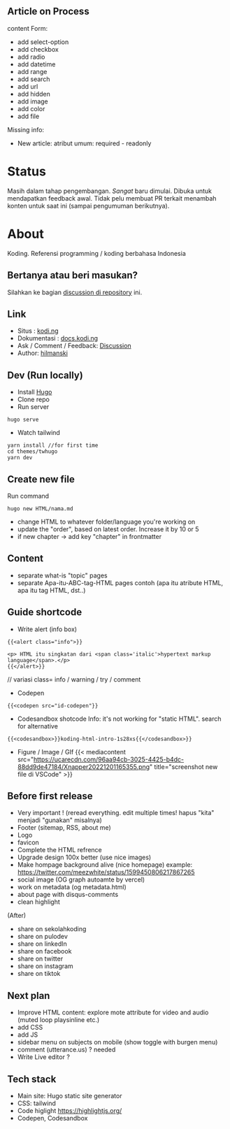 ## Article on Process
content Form:
- add select-option
- add checkbox
- add radio
- add datetime
- add range
- add search
- add url
- add hidden
- add image
- add color
- add file

Missing info:
- New article: atribut umum:  required - readonly 

# Status

Masih dalam tahap pengembangan. *Sangat* baru dimulai. Dibuka untuk mendapatkan feedback awal. Tidak pelu membuat PR terkait menambah konten untuk saat ini (sampai pengumuman berikutnya).

# About

Koding. Referensi programming / koding berbahasa Indonesia

## Bertanya atau beri masukan?  
Silahkan ke bagian [discussion di repository](https://github.com/hilmanski/koding/discussions) ini.

## Link

- Situs : [kodi.ng](https://kodi.ng)
- Dokumentasi : [docs.kodi.ng](https://docs.kodi.ng)
- Ask / Comment / Feedback: [Discussion](https://github.com/hilmanski/koding/discussions)
- Author: [hilmanski](https://hilman.space)  

## Dev (Run locally)

- Install [Hugo](https://gohugo.io/)
- Clone repo
- Run server

```
hugo serve
```

- Watch tailwind

```
yarn install //for first time
cd themes/twhugo
yarn dev
```

##  Create new file

Run command
```
hugo new HTML/nama.md
```
- change HTML to whatever folder/language you're working on
- update the "order", based on latest order. Increase it by 10 or 5
- if new chapter -> add key "chapter" in frontmatter

## Content
- separate what-is "topic" pages
- separate Apa-itu-ABC-tag-HTML pages
contoh (apa itu atribute HTML, apa itu tag HTML, dst..)

## Guide shortcode

- Write alert (info box)

```
{{<alert class="info">}}

<p> HTML itu singkatan dari <span class='italic'>hypertext markup language</span>.</p>
{{</alert>}}
```
// variasi class= info / warning / try / comment


- Codepen
```
{{<codepen src="id-codepen"}}
```

- Codesandbox shotcode
  Info: it's not working for "static HTML". search for alternative
```
{{<codesandbox>}}koding-html-intro-1s28xs{{</codesandbox>}}
```

- Figure / Image / GIf
{{< mediacontent src="https://ucarecdn.com/96aa94cb-3025-4425-b4dc-88dd9de47184/Xnapper20221201165355.png" title="screenshot new file di VSCode" >}}



## Before first release

- Very important ! (reread everything. edit multiple times! hapus "kita" menjadi "gunakan" misalnya)
- Footer (sitemap, RSS, about me)
- Logo
- favicon
- Complete the HTML refrence
- Upgrade design 100x better (use nice images)
- Make hompage background alive (nice homepage)
example: https://twitter.com/meezwhite/status/1599450806217867265
- social image (OG graph autoamte by vercel)
- work on metadata (og metadata.html)
- about page with disqus-comments
- clean highlight

(After)   
- share on sekolahkoding
- share on pulodev  
- share on linkedIn
- share on facebook
- share on twitter
- share on instagram
- share on tiktok

## Next plan
- Improve HTML content: explore mote attribute for video and audio (muted loop playsinline etc.)
- add CSS
- add JS
- sidebar menu on subjects on mobile (show toggle with burgen menu)
- comment (utterance.us) ? needed
- Write Live editor ?

## Tech stack

- Main site: Hugo static site generator
- CSS: tailwind
- Code higlight https://highlightjs.org/
- Codepen, Codesandbox

